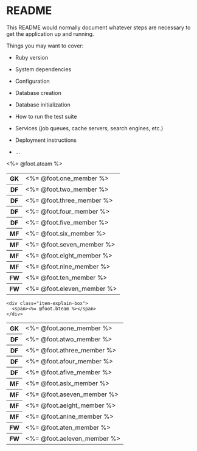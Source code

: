 # README

This README would normally document whatever steps are necessary to get the
application up and running.

Things you may want to cover:

* Ruby version

* System dependencies

* Configuration

* Database creation

* Database initialization

* How to run the test suite

* Services (job queues, cache servers, search engines, etc.)

* Deployment instructions

* ...


<div class="item-explain-box">
      <span><%= @foot.ateam %></span>
    </div>
    

    

<table class="detail-table">
      <tbody>
        <tr>
          <th class="detail-item">GK</th>
          <td class="detail-value"><%= @foot.one_member %></td>
          <div class="rateoya">
          <div class="rate"></div>
          </div>
        </tr>
        <tr>
          <th class="detail-item">DF</th>
          <td class="detail-value"><%= @foot.two_member %></td>
        </tr>
        <tr>
          <th class="detail-item">DF</th>
          <td class="detail-value"><%= @foot.three_member %></td>
        </tr>
        <tr>
          <th class="detail-item">DF</th>
          <td class="detail-value"><%= @foot.four_member %></td>
        </tr>
        <tr>
          <th class="detail-item">DF</th>
          <td class="detail-value"><%= @foot.five_member %></td>
        </tr>
        <tr>
          <th class="detail-item">MF</th>
          <td class="detail-value"><%= @foot.six_member %></td>
        </tr>
        <tr>
          <th class="detail-item">MF</th>
          <td class="detail-value"><%= @foot.seven_member %></td>
        </tr>
        <tr>
          <th class="detail-item">MF</th>
          <td class="detail-value"><%= @foot.eight_member %></td>
        </tr>
        <tr>
          <th class="detail-item">MF</th>
          <td class="detail-value"><%= @foot.nine_member %></td>
        </tr>
        <tr>
          <th class="detail-item">FW</th>
          <td class="detail-value"><%= @foot.ten_member %></td>
        </tr>
        <tr>
          <th class="detail-item">FW</th>
          <td class="detail-value"><%= @foot.eleven_member %></td>
        </tr>
      </tbody>
    </table>


    <div class="item-explain-box">
      <span><%= @foot.bteam %></span>
    </div>

<table class="detail-table">
      <tbody>
        <tr>
          <th class="detail-item">GK</th>
          <td class="detail-value"><%= @foot.aone_member %></td>
        </tr>
        <tr>
          <th class="detail-item">DF</th>
          <td class="detail-value"><%= @foot.atwo_member %></td>
        </tr>
        <tr>
          <th class="detail-item">DF</th>
          <td class="detail-value"><%= @foot.athree_member %></td>
        </tr>
        <tr>
          <th class="detail-item">DF</th>
          <td class="detail-value"><%= @foot.afour_member %></td>
        </tr>
        <tr>
          <th class="detail-item">DF</th>
          <td class="detail-value"><%= @foot.afive_member %></td>
        </tr>
        <tr>
          <th class="detail-item">MF</th>
          <td class="detail-value"><%= @foot.asix_member %></td>
        </tr>
        <tr>
          <th class="detail-item">MF</th>
          <td class="detail-value"><%= @foot.aseven_member %></td>
        </tr>
        <tr>
          <th class="detail-item">MF</th>
          <td class="detail-value"><%= @foot.aeight_member %></td>
        </tr>
        <tr>
          <th class="detail-item">MF</th>
          <td class="detail-value"><%= @foot.anine_member %></td>
        </tr>
        <tr>
          <th class="detail-item">FW</th>
          <td class="detail-value"><%= @foot.aten_member %></td>
        </tr>
        <tr>
          <th class="detail-item">FW</th>
          <td class="detail-value"><%= @foot.aeleven_member %></td>
        </tr>
      </tbody>
    </table>
